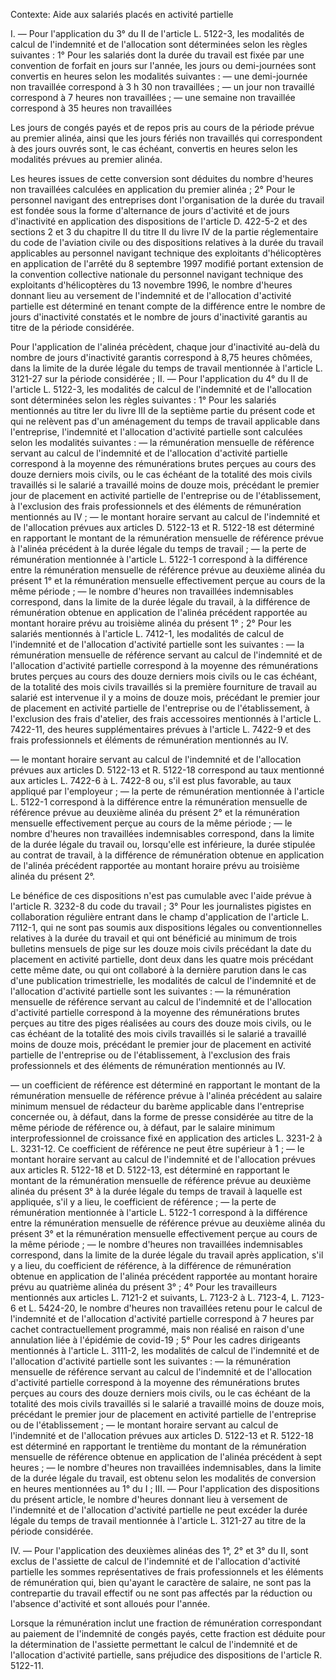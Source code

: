 Contexte: Aide aux salariés placés en activité partielle

I. — Pour l'application du 3° du II de l'article L. 5122-3, les modalités de calcul de l'indemnité et de l'allocation sont déterminées selon les règles suivantes : 1° Pour les salariés dont la durée du travail est fixée par une convention de forfait en jours sur l'année, les jours ou demi-journées sont convertis en heures selon les modalités suivantes : — une demi-journée non travaillée correspond à 3 h 30 non travaillées ; — un jour non travaillé correspond à 7 heures non travaillées ; — une semaine non travaillée correspond à 35 heures non travaillées

Les jours de congés payés et de repos pris au cours de la période prévue au premier alinéa, ainsi que les jours fériés non travaillés qui correspondent à des jours ouvrés sont, le cas échéant, convertis en heures selon les modalités prévues au premier alinéa.

Les heures issues de cette conversion sont déduites du nombre d'heures non travaillées calculées en application du premier alinéa ; 2° Pour le personnel navigant des entreprises dont l'organisation de la durée du travail est fondée sous la forme d'alternance de jours d'activité et de jours d'inactivité en application des dispositions de l'article D. 422-5-2 et des sections 2 et 3 du chapitre II du titre II du livre IV de la partie réglementaire du code de l'aviation civile ou des dispositions relatives à la durée du travail applicables au personnel navigant technique des exploitants d'hélicoptères en application de l'arrêté du 8 septembre 1997 modifié portant extension de la convention collective nationale du personnel navigant technique des exploitants d'hélicoptères du 13 novembre 1996, le nombre d'heures donnant lieu au versement de l'indemnité et de l'allocation d'activité partielle est déterminé en tenant compte de la différence entre le nombre de jours d'inactivité constatés et le nombre de jours d'inactivité garantis au titre de la période considérée.

Pour l'application de l'alinéa précèdent, chaque jour d'inactivité au-delà du nombre de jours d'inactivité garantis correspond à 8,75 heures chômées, dans la limite de la durée légale du temps de travail mentionnée à l'article L. 3121-27 sur la période considérée ; II. — Pour l'application du 4° du II de l'article L. 5122-3, les modalités de calcul de l'indemnité et de l'allocation sont déterminées selon les règles suivantes : 1° Pour les salariés mentionnés au titre Ier du livre III de la septième partie du présent code et qui ne relèvent pas d'un aménagement du temps de travail applicable dans l'entreprise, l'indemnité et l'allocation d'activité partielle sont calculées selon les modalités suivantes : — la rémunération mensuelle de référence servant au calcul de l'indemnité et de l'allocation d'activité partielle correspond à la moyenne des rémunérations brutes perçues au cours des douze derniers mois civils, ou le cas échéant de la totalité des mois civils travaillés si le salarié a travaillé moins de douze mois, précédant le premier jour de placement en activité partielle de l'entreprise ou de l'établissement, à l'exclusion des frais professionnels et des éléments de rémunération mentionnés au IV ; — le montant horaire servant au calcul de l'indemnité et de l'allocation prévues aux articles D. 5122-13 et R. 5122-18 est déterminé en rapportant le montant de la rémunération mensuelle de référence prévue à l'alinéa précédent à la durée légale du temps de travail ; — la perte de rémunération mentionnée à l'article L. 5122-1 correspond à la différence entre la rémunération mensuelle de référence prévue au deuxième alinéa du présent 1° et la rémunération mensuelle effectivement perçue au cours de la même période ; — le nombre d'heures non travaillées indemnisables correspond, dans la limite de la durée légale du travail, à la différence de rémunération obtenue en application de l'alinéa précédent rapportée au montant horaire prévu au troisième alinéa du présent 1° ; 2° Pour les salariés mentionnés à l'article L. 7412-1, les modalités de calcul de l'indemnité et de l'allocation d'activité partielle sont les suivantes : — la rémunération mensuelle de référence servant au calcul de l'indemnité et de l'allocation d'activité partielle correspond à la moyenne des rémunérations brutes perçues au cours des douze derniers mois civils ou le cas échéant, de la totalité des mois civils travaillés si la première fourniture de travail au salarié est intervenue il y a moins de douze mois, précédant le premier jour de placement en activité partielle de l'entreprise ou de l'établissement, à l'exclusion des frais d'atelier, des frais accessoires mentionnés à l'article L. 7422-11, des heures supplémentaires prévues à l'article L. 7422-9 et des frais professionnels et éléments de rémunération mentionnés au IV.

— le montant horaire servant au calcul de l'indemnité et de l'allocation prévues aux articles D. 5122-13 et R. 5122-18 correspond au taux mentionné aux articles L. 7422-6 à L. 7422-8 ou, s'il est plus favorable, au taux appliqué par l'employeur ; — la perte de rémunération mentionnée à l'article L. 5122-1 correspond à la différence entre la rémunération mensuelle de référence prévue au deuxième alinéa du présent 2° et la rémunération mensuelle effectivement perçue au cours de la même période ; — le nombre d'heures non travaillées indemnisables correspond, dans la limite de la durée légale du travail ou, lorsqu'elle est inférieure, la durée stipulée au contrat de travail, à la différence de rémunération obtenue en application de l'alinéa précédent rapportée au montant horaire prévu au troisième alinéa du présent 2°.

Le bénéfice de ces dispositions n'est pas cumulable avec l'aide prévue à l'article R. 3232-8 du code du travail ; 3° Pour les journalistes pigistes en collaboration régulière entrant dans le champ d'application de l'article L. 7112-1, qui ne sont pas soumis aux dispositions légales ou conventionnelles relatives à la durée du travail et qui ont bénéficié au minimum de trois bulletins mensuels de pige sur les douze mois civils précédant la date du placement en activité partielle, dont deux dans les quatre mois précédant cette même date, ou qui ont collaboré à la dernière parution dans le cas d'une publication trimestrielle, les modalités de calcul de l'indemnité et de l'allocation d'activité partielle sont les suivantes : — la rémunération mensuelle de référence servant au calcul de l'indemnité et de l'allocation d'activité partielle correspond à la moyenne des rémunérations brutes perçues au titre des piges réalisées au cours des douze mois civils, ou le cas échéant de la totalité des mois civils travaillés si le salarié a travaillé moins de douze mois, précédant le premier jour de placement en activité partielle de l'entreprise ou de l'établissement, à l'exclusion des frais professionnels et des éléments de rémunération mentionnés au IV.

— un coefficient de référence est déterminé en rapportant le montant de la rémunération mensuelle de référence prévue à l'alinéa précédent au salaire minimum mensuel de rédacteur du barème applicable dans l'entreprise concernée ou, à défaut, dans la forme de presse considérée au titre de la même période de référence ou, à défaut, par le salaire minimum interprofessionnel de croissance fixé en application des articles L. 3231-2 à L. 3231-12. Ce coefficient de référence ne peut être supérieur à 1 ; — le montant horaire servant au calcul de l'indemnité et de l'allocation prévues aux articles R. 5122-18 et D. 5122-13, est déterminé en rapportant le montant de la rémunération mensuelle de référence prévue au deuxième alinéa du présent 3° à la durée légale du temps de travail à laquelle est appliquée, s'il y a lieu, le coefficient de référence ; — la perte de rémunération mentionnée à l'article L. 5122-1 correspond à la différence entre la rémunération mensuelle de référence prévue au deuxième alinéa du présent 3° et la rémunération mensuelle effectivement perçue au cours de la même période ; — le nombre d'heures non travaillées indemnisables correspond, dans la limite de la durée légale du travail après application, s'il y a lieu, du coefficient de référence, à la différence de rémunération obtenue en application de l'alinéa précédent rapportée au montant horaire prévu au quatrième alinéa du présent 3° ; 4° Pour les travailleurs mentionnés aux articles L. 7121-2 et suivants, L. 7123-2 à L. 7123-4, L. 7123-6 et L. 5424-20, le nombre d'heures non travaillées retenu pour le calcul de l'indemnité et de l'allocation d'activité partielle correspond à 7 heures par cachet contractuellement programmé, mais non réalisé en raison d'une annulation liée à l'épidémie de covid-19 ; 5° Pour les cadres dirigeants mentionnés à l'article L. 3111-2, les modalités de calcul de l'indemnité et de l'allocation d'activité partielle sont les suivantes : — la rémunération mensuelle de référence servant au calcul de l'indemnité et de l'allocation d'activité partielle correspond à la moyenne des rémunérations brutes perçues au cours des douze derniers mois civils, ou le cas échéant de la totalité des mois civils travaillés si le salarié a travaillé moins de douze mois, précédant le premier jour de placement en activité partielle de l'entreprise ou de l'établissement ; — le montant horaire servant au calcul de l'indemnité et de l'allocation prévues aux articles D. 5122-13 et R. 5122-18 est déterminé en rapportant le trentième du montant de la rémunération mensuelle de référence obtenue en application de l'alinéa précédent à sept heures ; — le nombre d'heures non travaillées indemnisables, dans la limite de la durée légale du travail, est obtenu selon les modalités de conversion en heures mentionnées au 1° du I ; III. — Pour l'application des dispositions du présent article, le nombre d'heures donnant lieu à versement de l'indemnité et de l'allocation d'activité partielle ne peut excéder la durée légale du temps de travail mentionnée à l'article L. 3121-27 au titre de la période considérée.

IV. — Pour l'application des deuxièmes alinéas des 1°, 2° et 3° du II, sont exclus de l'assiette de calcul de l'indemnité et de l'allocation d'activité partielle les sommes représentatives de frais professionnels et les éléments de rémunération qui, bien qu'ayant le caractère de salaire, ne sont pas la contrepartie du travail effectif ou ne sont pas affectés par la réduction ou l'absence d'activité et sont alloués pour l'année.

Lorsque la rémunération inclut une fraction de rémunération correspondant au paiement de l'indemnité de congés payés, cette fraction est déduite pour la détermination de l'assiette permettant le calcul de l'indemnité et de l'allocation d'activité partielle, sans préjudice des dispositions de l'article R. 5122-11.